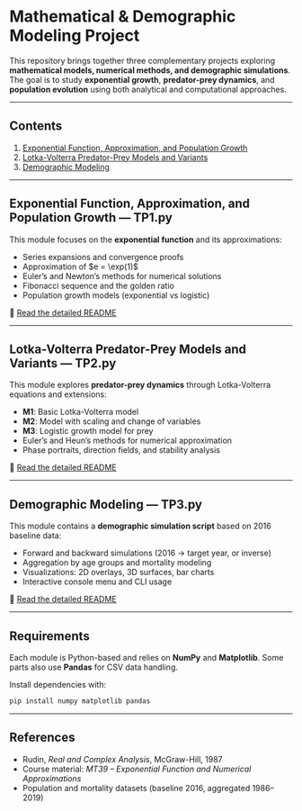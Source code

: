 # Mathematical & Demographic Modeling Project

This repository brings together three complementary projects exploring **mathematical models, numerical methods, and demographic simulations**.
The goal is to study **exponential growth**, **predator-prey dynamics**, and **population evolution** using both analytical and computational approaches.

---

## Contents

1. [Exponential Function, Approximation, and Population Growth](#exponential-function-approximation-and-population-growth--tp1py)
2. [Lotka-Volterra Predator-Prey Models and Variants](d#lotka-volterra-predator-prey-models-and-variants--tp2py)
3. [Demographic Modeling](#demographic-modeling--tp3py)

---

## Exponential Function, Approximation, and Population Growth — TP1.py

This module focuses on the **exponential function** and its approximations:

* Series expansions and convergence proofs
* Approximation of \$e = \exp(1)\$
* Euler’s and Newton’s methods for numerical solutions
* Fibonacci sequence and the golden ratio
* Population growth models (exponential vs logistic)

📄 [Read the detailed README](./TP1/README.md)

---

## Lotka-Volterra Predator-Prey Models and Variants — TP2.py

This module explores **predator-prey dynamics** through Lotka-Volterra equations and extensions:

* **M1**: Basic Lotka-Volterra model
* **M2**: Model with scaling and change of variables
* **M3**: Logistic growth model for prey
* Euler’s and Heun’s methods for numerical approximation
* Phase portraits, direction fields, and stability analysis

📄 [Read the detailed README](./TP2/README.md)

---

## Demographic Modeling — TP3.py

This module contains a **demographic simulation script** based on 2016 baseline data:

* Forward and backward simulations (2016 → target year, or inverse)
* Aggregation by age groups and mortality modeling
* Visualizations: 2D overlays, 3D surfaces, bar charts
* Interactive console menu and CLI usage

📄 [Read the detailed README](./TP3/README.md)

---

## Requirements

Each module is Python-based and relies on **NumPy** and **Matplotlib**.
Some parts also use **Pandas** for CSV data handling.

Install dependencies with:

```bash
pip install numpy matplotlib pandas
```

---

## References

* Rudin, *Real and Complex Analysis*, McGraw-Hill, 1987
* Course material: *MT39 – Exponential Function and Numerical Approximations*
* Population and mortality datasets (baseline 2016, aggregated 1986–2019)
